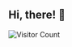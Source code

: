 ## Hi, there! 👋

![Visitor Count](https://komarev.com/ghpvc/?username=gafnaa&color=blue&style=flat)



